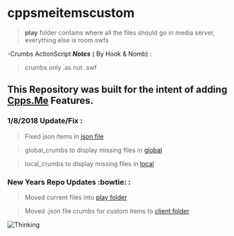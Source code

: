 # cppsmeitemscustom

> **play** folder contains where all the files should go in media server,
everything else is room swfs


-Crumbs ActionScript **_Notes_** ( By Hook & Nomb) :
>crumbs only .as not .swf


## This Repository was built for the intent of adding [Cpps.Me](http://www.cpps.me/) Features.

### 1/8/2018 Update/Fix : ###

>Fixed json items in [json file](/play/v2/client/item_crumbs.json)

>global_crumbs to display missing files in [global](/global_crumbs.as)

>local_crumbs to display missing files in [local](/local_crumbs.as)

### New Years Repo Updates :bowtie: : ###

>Moved current files into [play folder](/play)

>Moved .json file crumbs for custom items to [client folder](/play/v2/client)

![Thinking](https://media.giphy.com/media/a5viI92PAF89q/giphy.gif)
